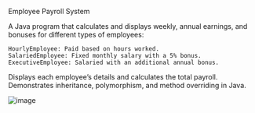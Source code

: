 Employee Payroll System

A Java program that calculates and displays weekly, annual earnings, and bonuses for different types of employees:

    HourlyEmployee: Paid based on hours worked.
    SalariedEmployee: Fixed monthly salary with a 5% bonus.
    ExecutiveEmployee: Salaried with an additional annual bonus.

Displays each employee’s details and calculates the total payroll. Demonstrates inheritance, polymorphism, and method overriding in Java.

![image](https://github.com/user-attachments/assets/3f81a771-8f7a-45f1-8ebe-107ddaff3fb8)
